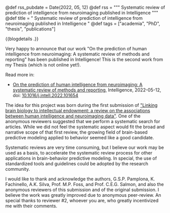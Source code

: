 @def rss_pubdate = Date(2022, 05, 12)
@def rss = """ Systematic review of prediction of intelligence from neuroimaging published in Intelligence """
@def title = " Systematic review of prediction of intelligence from neuroimaging published in Intelligence "
@def tags = ["academia", "PhD", "thesis", "publications"]

{{blogdetails .}}

Very happy to announce that our work "On the prediction of human intelligence from neuroimaging: A systematic review of methods and reporting" has been published in Intelligence!
This is the second work from my Thesis (which is not online yet!).

Read more in:

- [On the prediction of human intelligence from neuroimaging: A systematic review of methods and reporting](/publications/Intelligence), Intelligence, 2022-05-12, doi: [10.1016/j.intell.2022.101654](dx.doi.org/10.1016/j.intell.2022.101654)

The idea for this project was born during the first submission of ["Linking brain biology to intellectual endowment: a review on the associations between human intelligence and neuroimaging data"](/publications/BasicAndClinicalNeuroscience).
One of the anonymous reviewers suggested that we perform a systematic search for articles.
While we did not feel the systematic aspect would fit the broad and narrative scope of that first review, the growing field of brain-based predictive modeling applied to behavior seemed like a good candidate.

Systematic reviews are very time consuming, but I believe our work may be used as a basis, to accelerate the systematic review process for other applications in brain-behavior predictive modeling.
In special, the use of standardized tools and guidelines could be adopted by the research community.

I would like to thank and acknowledge the authors, G.S.P. Pamplona, K. Fachinello, A.K. Silva, Prof. M.P. Foss, and Prof. C.E.G. Salmon, and also the anonymous reviewers of this submission and of the original submission.
I believe the work was greatly improved due to anonymous peer-review.
An special thanks to reviewer #2, whoever you are, who greatly incentivized me with their comments.


